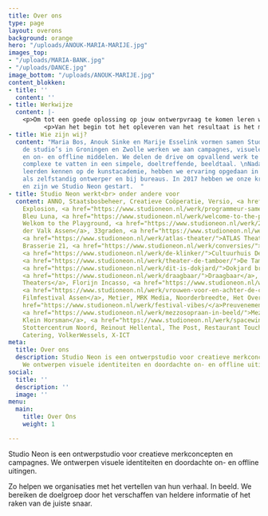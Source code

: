 ```yaml
---
title: Over ons
type: page
layout: overons
background: orange
hero: "/uploads/ANOUK-MARIA-MARIJE.jpg"
images_top:
- "/uploads/MARIA-BANK.jpg"
- "/uploads/DANCE.jpg"
image_bottom: "/uploads/ANOUK-MARIJE.jpg"
content_blokken:
- title: ''
  content: ''
- title: Werkwijze
  content: |-
    <p>Om tot een goede oplossing op jouw ontwerpvraag te komen leren we de organisatie eerst graag goed kennen. We gaan in gesprek, stellen vragen en kaderen zo samen de behoefte. Na de ontwerpfase presenteren we een sterk concept en verrassende uitingen die met oog voor detail zijn ontworpen.</p>
          <p>Van het begin tot het opleveren van het resultaat is het makkelijk en snel contact houden.</p>
- title: Wie zijn wij?
  content: "Maria Bos, Anouk Sinke en Marije Esselink vormen samen Studio Neon. Vanuit
    de studio’s in Groningen en Zwolle werken we aan campagnes, visuele identiteiten
    en on- en offline middelen. We delen de drive om opvallend werk te maken. Het
    complexe te vatten in een simpele, doeltreffende, beeldtaal. \nNadat we elkaar
    leerden kennen op de kunstacademie, hebben we ervaring opgedaan in het ontwerpvak
    als zelfstandig ontwerper en bij bureaus. In 2017 hebben we onze krachten gebundeld
    en zijn we Studio Neon gestart.  "
- title: Studio Neon werkt<br> onder andere voor
  content: ANNO, Staatsbosbeheer, Creatieve Coöperatie, Versio, <a href="https://www.studioneon.nl/werk/art-explosion/"</a>Art
    Explosion, <a href="https://www.studioneon.nl/werk/programmeur-samensteller-en-curator/"<a/>
    Bleu Luna, <a href="https://www.studioneon.nl/werk/welcome-to-the-playground/</a>
    Welkom to the Playground, <a href="https://www.studioneon.nl/werk/28dining/">Van
    der Valk Assen</a>, 33graden, <a href="https://www.studioneon.nl/werk/juridisch-ingewikkeld/">050legal</a>,
    <a href="https://www.studioneon.nl/werk/atlas-theater/">ATLAS Theater</a>, Black&Bloom,
    Brasserie 21, <a href="https://www.studioneon.nl/werk/conversies/">Conversies.nl</a>,
    <a href="https://www.studioneon.nl/werk/de-klinker/">Cultuurhuis De Klinker</a>,
    <a href="https://www.studioneon.nl/werk/theater-de-tamboer/">De Tamboer, <a href="https://www.studioneon.nl/werk/cultuur-verbindt/">DNK</a>,
    <a href="https://www.studioneon.nl/werk/dit-is-dokjard/">Dokjard brouw&bistro</a>,
    <a href="https://www.studioneon.nl/werk/draagbaar/">Draagbaar</a>, <a href="https://www.studioneon.nl/werk/bomvol-met-cultuur/">Drentse
    Theaters</a>, Florijn Incasso, <a href="https://www.studioneon.nl/werk/centrum-voor-de-kunsten/">ICO</a>,
    <a href="https://www.studioneon.nl/werk/vrouwen-voor-en-achter-de-camera/">Internationaal
    Filmfestival Assen</a>, Metier, MRK Media, Noorderbreedte, Het Oversticht, <a
    href="https://www.studioneon.nl/werk/festival-vibes/</a>Preuvenement Assen, Quintus,
    <a href="https://www.studioneon.nl/werk/mezzosopraan-in-beeld/">Mezzosopraan Sara
    Klein Horsman</a>, <a href="https://www.studioneon.nl/werk/spacewinner/">Spacewinner</a>,
    Stottercentrum Noord, Reinout Hellental, The Post, Restaurant Touché, Van Lier
    Catering, VolkerWessels, X-ICT
meta:
  title: Over ons
  description: Studio Neon is een ontwerpstudio voor creatieve merkconcepten en campagnes.
    We ontwerpen visuele identiteiten en doordachte on- en offline uitingen.
social:
  title: ''
  description: ''
  image: ''
menu:
  main:
    title: Over Ons
    weight: 1

---
```

Studio Neon is een ontwerpstudio voor creatieve merkconcepten en campagnes. We ontwerpen visuele identiteiten en doordachte on- en offline uitingen.

Zo helpen we organisaties met het vertellen van hun verhaal. In beeld. We bereiken de doelgroep door het verschaffen van heldere informatie of het raken van de juiste snaar.